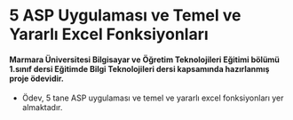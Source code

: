 # 5 ASP Uygulaması ve Temel ve Yararlı Excel Fonksiyonları
#### Marmara Üniversitesi Bilgisayar ve Öğretim Teknolojileri Eğitimi bölümü 1.sınıf dersi Eğitimde Bilgi Teknolojileri dersi kapsamında hazırlanmış proje ödevidir.

- Ödev, 5 tane ASP uygulaması ve temel ve yararlı excel fonksiyonları yer almaktadır.
